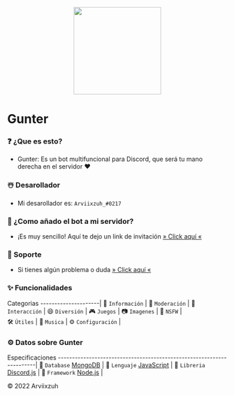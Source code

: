 <p  align="center">
<img src='https://media.discordapp.net/attachments/909121957562314803/1013112999562723388/gunter.png?width=429&height=427' width="200px"  height='200px'>
</p>
<h1> Gunter </h1>

<h3>❓ ¿Que es esto?</h3>

- Gunter: Es un bot multifuncional para Discord, que será tu mano derecha en el servidor ❤

<h3>☃️ Desarollador</h3>

- Mi desarollador es:  `Arviixzuh_#0217`

<h3>🤔 ¿Como añado el bot a mi servidor?</h3>

- ¡Es muy sencillo! Aquí te dejo un link de invitación [» Click aquí «](https://discord.com/oauth2/authorize?client_id=908862622672236635&scope=bot&permissions=8)

<h3>📝 Soporte</h3>

- Si tienes algún problema o duda [» Click aquí «](https://invite.cactusfire.xyz)

<h3>✨ Funcionalidades</h3>

Categorias
---------------------|
📜 `Información`     |
🔨 `Moderación`      | 
👋 `Interacción`     | 
😄 `Diversión`       | 
🎮 `Juegos`          | 
📷 `Imagenes`        | 
🔞 `NSFW`            |    
🛠️ `Útiles`          | 
🎵 `Musica`          | 
⚙️ `Configuración`   |

<h3>⚙️ Datos sobre Gunter</h3>

Especificaciones
----------------------------------------------------------------------|
🌿 `Database` [MongoDB](https://www.mongodb.com)                      | 
📜 `Lenguaje` [JavaScript](https://es.wikipedia.org/wiki/JavaScript)  |
🔨 `Libreria` [Discord.js](https://discord.js.org/#/)                 | 
🍃 `Framework` [Node.js](https://nodejs.org/en/)                      |

© 2022 Arviixzuh